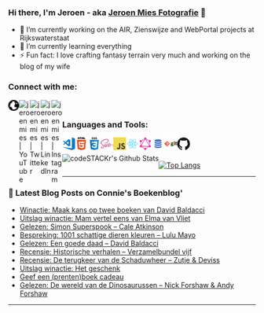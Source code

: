 ### Hi there, I'm Jeroen - aka [Jeroen Mies Fotografie][website] 👋

- 🔭 I’m currently working on the AIR, Zienswijze and WebPortal projects at Rijkswaterstaat
- 🌱 I’m currently learning everything
- ⚡ Fun fact: I love crafting fantasy terrain very much and working on the blog of my wife

### Connect with me:

[<img align="left" alt="jeroenmies" width="22px" src="https://raw.githubusercontent.com/iconic/open-iconic/master/svg/globe.svg" />][website]
[<img align="left" alt="jeroenmies | YouTube" width="22px" src="https://cdn.jsdelivr.net/npm/simple-icons@v3/icons/youtube.svg" />][youtube]
[<img align="left" alt="jeroenmies | Twitter" width="22px" src="https://cdn.jsdelivr.net/npm/simple-icons@v3/icons/twitter.svg" />][twitter]
[<img align="left" alt="jeroenmies | LinkedIn" width="22px" src="https://cdn.jsdelivr.net/npm/simple-icons@v3/icons/linkedin.svg" />][linkedin]
[<img align="left" alt="jeroenmies | Instagram" width="22px" src="https://cdn.jsdelivr.net/npm/simple-icons@v3/icons/instagram.svg" />][instagram]

<br />

### Languages and Tools:

[<img align="left" alt="Visual Studio Code" width="26px" src="https://raw.githubusercontent.com/github/explore/80688e429a7d4ef2fca1e82350fe8e3517d3494d/topics/visual-studio-code/visual-studio-code.png" />][webdevplaylist]
[<img align="left" alt="HTML5" width="26px" src="https://raw.githubusercontent.com/github/explore/80688e429a7d4ef2fca1e82350fe8e3517d3494d/topics/html/html.png" />][webdevplaylist]
[<img align="left" alt="CSS3" width="26px" src="https://raw.githubusercontent.com/github/explore/80688e429a7d4ef2fca1e82350fe8e3517d3494d/topics/css/css.png" />][cssplaylist]
[<img align="left" alt="Sass" width="26px" src="https://raw.githubusercontent.com/github/explore/80688e429a7d4ef2fca1e82350fe8e3517d3494d/topics/sass/sass.png" />][cssplaylist]
[<img align="left" alt="JavaScript" width="26px" src="https://raw.githubusercontent.com/github/explore/80688e429a7d4ef2fca1e82350fe8e3517d3494d/topics/javascript/javascript.png" />][jsplaylist]
[<img align="left" alt="React" width="26px" src="https://raw.githubusercontent.com/github/explore/80688e429a7d4ef2fca1e82350fe8e3517d3494d/topics/react/react.png" />][reactplaylist]
[<img align="left" alt="GraphQL" width="26px" src="https://raw.githubusercontent.com/github/explore/80688e429a7d4ef2fca1e82350fe8e3517d3494d/topics/graphql/graphql.png" />][webdevplaylist]
[<img align="left" alt="SQL" width="26px" src="https://raw.githubusercontent.com/github/explore/80688e429a7d4ef2fca1e82350fe8e3517d3494d/topics/sql/sql.png" />][webdevplaylist]
[<img align="left" alt="Git" width="26px" src="https://raw.githubusercontent.com/github/explore/80688e429a7d4ef2fca1e82350fe8e3517d3494d/topics/git/git.png" />][webdevplaylist]
[<img align="left" alt="GitHub" width="26px" src="https://raw.githubusercontent.com/github/explore/78df643247d429f6cc873026c0622819ad797942/topics/github/github.png" />][webdevplaylist]

<br />
<br />

<img align="left" alt="codeSTACKr's Github Stats" src="https://github-readme-stats.vercel.app/api?username=jeroenmies&show_icons=true&hide_border=true&count_private=true&theme=tokyonight" />

[![Top Langs](https://github-readme-stats.vercel.app/api/top-langs/?username=jeroenmies)](https://github.com/jeroenmies/github-readme-stats)

---

### 📕 Latest Blog Posts on Connie's Boekenblog'
<!-- BLOG-POST-LIST:START -->
- [Winactie: Maak kans op twee boeken van David Baldacci](https://conniesboekenblog.nl/2021/05/07/winactie-maak-kans-op-twee-boeken-van-david-baldacci/?utm_source=rss&utm_medium=rss&utm_campaign=winactie-maak-kans-op-twee-boeken-van-david-baldacci)
- [Uitslag winactie: Mam vertel eens van Elma van Vliet](https://conniesboekenblog.nl/2021/05/05/uitslag-winactie-mam-vertel-eens-van-elma-van-vliet/?utm_source=rss&utm_medium=rss&utm_campaign=uitslag-winactie-mam-vertel-eens-van-elma-van-vliet)
- [Gelezen: Simon Superspook – Cale Atkinson](https://conniesboekenblog.nl/2021/05/05/gelezen-simon-superspook-cale-atkinson/?utm_source=rss&utm_medium=rss&utm_campaign=gelezen-simon-superspook-cale-atkinson)
- [Bespreking: 1001 schattige dieren kleuren – Lulu Mayo](https://conniesboekenblog.nl/2021/05/01/bespreking-1001-schattige-dieren-kleuren-lulu-mayo/?utm_source=rss&utm_medium=rss&utm_campaign=bespreking-1001-schattige-dieren-kleuren-lulu-mayo)
- [Gelezen: Een goede daad – David Baldacci](https://conniesboekenblog.nl/2021/04/30/gelezen-een-goede-daad-david-baldacci/?utm_source=rss&utm_medium=rss&utm_campaign=gelezen-een-goede-daad-david-baldacci)
- [Recensie: Historische verhalen – Verzamelbundel vijf](https://conniesboekenblog.nl/2021/04/27/recensie-historische-verhalen-verzamelbundel-vijf/?utm_source=rss&utm_medium=rss&utm_campaign=recensie-historische-verhalen-verzamelbundel-vijf)
- [Recensie: De terugkeer van de Schaduwheer – Zutje & Deviss](https://conniesboekenblog.nl/2021/04/25/recensie-de-terugkeer-van-de-schaduwheer-zutje-deviss/?utm_source=rss&utm_medium=rss&utm_campaign=recensie-de-terugkeer-van-de-schaduwheer-zutje-deviss)
- [Uitslag winactie: Het geschenk](https://conniesboekenblog.nl/2021/04/24/uitslag-winactie-het-geschenk/?utm_source=rss&utm_medium=rss&utm_campaign=uitslag-winactie-het-geschenk)
- [Geef een (prenten)boek cadeau](https://conniesboekenblog.nl/2021/04/24/geef-een-prentenboek-cadeau-2/?utm_source=rss&utm_medium=rss&utm_campaign=geef-een-prentenboek-cadeau-2)
- [Gelezen: De wereld van de Dinosaurussen – Nick Forshaw & Andy Forshaw](https://conniesboekenblog.nl/2021/04/21/gelezen-de-wereld-van-de-dinosaurussen-nick-forshaw-andy-forshaw/?utm_source=rss&utm_medium=rss&utm_campaign=gelezen-de-wereld-van-de-dinosaurussen-nick-forshaw-andy-forshaw)
<!-- BLOG-POST-LIST:END -->

---

[website]: https://jeroenmiesfotografie.nl
[twitter]: https://twitter.com/jeroenmies
[youtube]: https://www.youtube.com/channel/UCdM6wXDAk3Y8_ycxkSfAD7Q
[instagram]: https://www.instagram.com/jeroenmies/
[linkedin]: https://www.linkedin.com/in/jeroenmies/
[webdevplaylist]: https://www.youtube.com/playlist?list=PLlhZGGVFsRrTQQnp_2UwWSoAigm-9_SqR
[jsplaylist]: https://www.youtube.com/playlist?list=PLC5BA7CB1270B2073
[cssplaylist]: https://www.youtube.com/playlist?list=PLlhZGGVFsRrSeV5xra6z-nU60cqompunz
[reactplaylist]: https://www.youtube.com/playlist?list=PLC5BA7CB1270B2073

